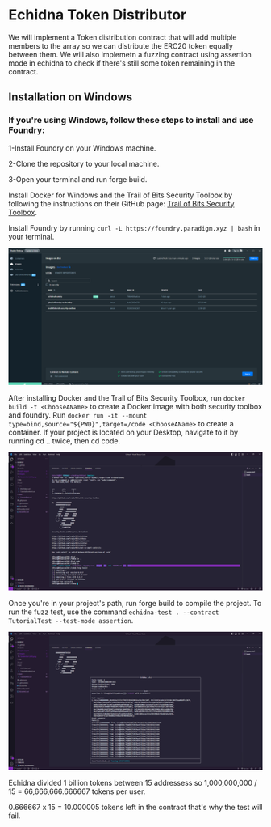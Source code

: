 # Echidna Token Distributor
We will implement a Token distribution contract that will add multiple members to the array so we can distribute the ERC20 token equally between them. 
We will also implemetn a fuzzing contract using assertion mode in echidna to check if there's still some token remaining in the contract.
## Installation on Windows
### If you're using Windows, follow these steps to install and use Foundry:

1-Install Foundry on your Windows machine.

2-Clone the repository to your local machine.

3-Open your terminal and run forge build.

Install Docker for Windows and the Trail of Bits Security Toolbox by following the instructions on their GitHub page: [Trail of Bits Security Toolbox](https://github.com/trailofbits/eth-security-toolbox).

Install Foundry by running ```curl -L https://foundry.paradigm.xyz | bash``` in your terminal.  

![alt text](https://github.com/PatoSF/Echidna_Token_Distributor/blob/master/Images/docker.png) 

After installing Docker and the Trail of Bits Security Toolbox, run ```docker build -t <ChooseAName>``` to create a Docker image with both security toolbox and foundry. Run ```docker run -it --mount type=bind,source="${PWD}",target=/code <ChooseAName>``` to create a container. If your project is located on your Desktop, navigate to it by running cd .. twice, then cd code.

![alt text](https://github.com/PatoSF/Echidna_Token_Distributor/blob/master/Images/Screenshot%20(433).png) 

Once you're in your project's path, run forge build to compile the project. To run the fuzz test, use the command ```echidna-test . --contract TutorialTest --test-mode assertion```.

![alt text](https://github.com/PatoSF/Echidna_Token_Distributor/blob/master/Images/Screenshot%20(434).png) 

Echidna divided 1 billion tokens between 15 addressess so 1,000,000,000 / 15 = 66,666,666.666667 tokens per user.

0.666667 x 15 = 10.000005 tokens left in the contract that's why the test will fail.
